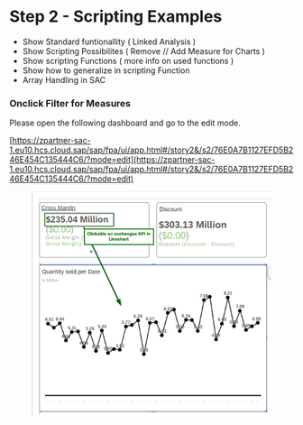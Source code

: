 # Step 2 - Scripting Examples

* Show Standard funtionallity ( Linked Analysis )
* Show Scripting Possibilites ( Remove // Add Measure for Charts )
* Show scripting Functions ( more info on used functions )
* Show how to generalize in scripting Function
* Array Handling in SAC



### Onclick Filter for Measures

Please open the following dashboard and go to the edit mode.

[https://zpartner-sac-1.eu10.hcs.cloud.sap/sap/fpa/ui/app.html#/story2&/s2/76E0A7B1127EFD5B246E454C135444C6/?mode=edit](https://zpartner-sac-1.eu10.hcs.cloud.sap/sap/fpa/ui/app.html#/story2&/s2/76E0A7B1127EFD5B246E454C135444C6/?mode=edit)

<figure><img src=".gitbook/assets/image.png" alt="" width="428"><figcaption></figcaption></figure>

